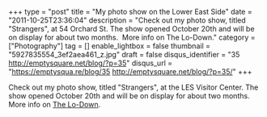 +++
type = "post"
title = "My photo show on the Lower East Side"
date = "2011-10-25T23:36:04"
description = "Check out my photo show, titled \"Strangers\", at 54 Orchard St. The show opened October 20th and will be on display for about two months.&#160; More info on The Lo-Down."
category = ["Photography"]
tag = []
enable_lightbox = false
thumbnail = "5927835554_3ef2aea461_z.jpg"
draft = false
disqus_identifier = "35 http://emptysquare.net/blog/?p=35"
disqus_url = "https://emptysqua.re/blog/35 http://emptysquare.net/blog/?p=35/"
+++

<p>Check out my photo show, titled "Strangers", at the LES Visitor Center. The
show opened October 20th and will be on display for about two months. 
More info on <a href="http://www.thelodownny.com/leslog/2011/10/the-lo-down-presents-strangers-an-exhibit-by-a-jesse-jiryu-davis.html">The
Lo-Down</a>.</p>
<p><a href="http://www.flickr.com/photos/emptysquare/5883621544/in/set-72157627172320196/lightbox/"><img style="display:block; margin-left:auto; margin-right:auto;" src="5927835554_3ef2aea461_z.jpg" title="" /></a></p>
